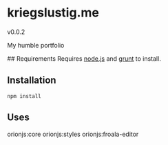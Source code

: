 # kriegslustig.me
v0.0.2

My humble portfolio

## Requirements
Requires [node.js](http://nodejs.org/) and [grunt](http://gruntjs.com/getting-started) to install.

## Installation
`npm install`

## Uses
orionjs:core
orionjs:styles
orionjs:froala-editor